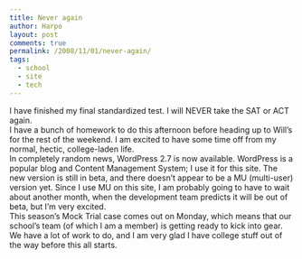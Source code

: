 ```yaml
---
title: Never again
author: Harpo
layout: post
comments: true
permalink: /2008/11/01/never-again/
tags:
  - school
  - site
  - tech
---
```

I have finished my final standardized test. I will NEVER take the SAT or ACT again.  
I have a bunch of homework to do this afternoon before heading up to Will&#8217;s for the rest of the weekend. I am excited to have some time off from my normal, hectic, college-laden life.  
In completely random news, WordPress 2.7 is now available. WordPress is a popular blog and Content Management System; I use it for this site. The new version is still in beta, and there doesn&#8217;t appear to be a MU (multi-user) version yet. Since I use MU on this site, I am probably going to have to wait about another month, when the development team predicts it will be out of beta, but I&#8217;m very excited.  
This season&#8217;s Mock Trial case comes out on Monday, which means that our school&#8217;s team (of which I am a member) is getting ready to kick into gear. We have a lot of work to do, and I am very glad I have college stuff out of the way before this all starts.